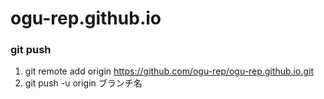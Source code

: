 # ogu-rep.github.io

### git push

1. git remote add origin https://github.com/ogu-rep/ogu-rep.github.io.git
2. git push -u origin ブランチ名
